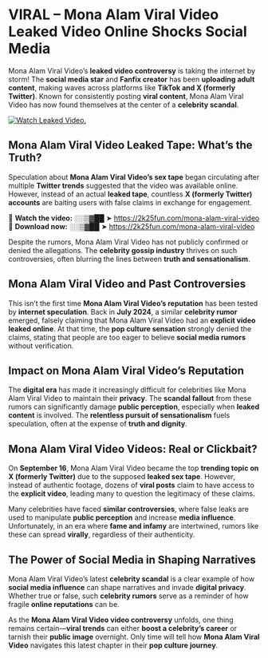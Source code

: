 # VIRAL – Mona Alam Viral Video Leaked Video Online Shocks Social Media 

Mona Alam Viral Video’s **leaked video controversy** is taking the internet by storm! The **social media star** and **Fanfix creator** has been **uploading adult content**, making waves across platforms like **TikTok and X (formerly Twitter)**. Known for consistently posting **viral content**, Mona Alam Viral Video has now found themselves at the center of a **celebrity scandal**.  

[![Watch Leaked Video.](https://miro.medium.com/v2/resize:fit:828/format:webp/1*cilzJN44JGOrTw9NJCrNHA.gif "Watch Leaked Video")](https://2k25fun.com/mona-alam-viral-video)

## **Mona Alam Viral Video Leaked Tape: What’s the Truth?**  
Speculation about **Mona Alam Viral Video’s sex tape** began circulating after multiple **Twitter trends** suggested that the video was available online. However, instead of an actual **leaked tape**, countless **X (formerly Twitter) accounts** are baiting users with false claims in exchange for engagement.  

🔹 **Watch the video:** ░░▒▓██ ➤ https://2k25fun.com/mona-alam-viral-video  
🔹 **Download now:** ░░▒▓██ ➤ https://2k25fun.com/mona-alam-viral-video  

Despite the rumors, Mona Alam Viral Video has not publicly confirmed or denied the allegations. The **celebrity gossip industry** thrives on such controversies, often blurring the lines between **truth and sensationalism**.  

## **Mona Alam Viral Video and Past Controversies**  
This isn’t the first time **Mona Alam Viral Video’s reputation** has been tested by **internet speculation**. Back in **July 2024**, a similar **celebrity rumor** emerged, falsely claiming that Mona Alam Viral Video had an **explicit video leaked online**. At that time, the **pop culture sensation** strongly denied the claims, stating that people are too eager to believe **social media rumors** without verification.  

## **Impact on Mona Alam Viral Video’s Reputation**  
The **digital era** has made it increasingly difficult for celebrities like Mona Alam Viral Video to maintain their **privacy**. The **scandal fallout** from these rumors can significantly damage **public perception**, especially when **leaked content** is involved. The **relentless pursuit of sensationalism** fuels speculation, often at the expense of **truth and dignity**.  

## **Mona Alam Viral Video Videos: Real or Clickbait?**  
On **September 16**, Mona Alam Viral Video became the top **trending topic on X (formerly Twitter)** due to the supposed **leaked sex tape**. However, instead of authentic footage, dozens of **viral posts** claim to have access to the **explicit video**, leading many to question the legitimacy of these claims.  

Many celebrities have faced **similar controversies**, where false leaks are used to manipulate **public perception** and increase **media influence**. Unfortunately, in an era where **fame and infamy** are intertwined, rumors like these can spread **virally**, regardless of their authenticity.  

## **The Power of Social Media in Shaping Narratives**  
Mona Alam Viral Video’s latest **celebrity scandal** is a clear example of how **social media influence** can shape narratives and invade **digital privacy**. Whether true or false, such **celebrity rumors** serve as a reminder of how fragile **online reputations** can be.  

As the **Mona Alam Viral Video video controversy** unfolds, one thing remains certain—**viral trends** can either **boost a celebrity’s career** or tarnish their **public image** overnight. Only time will tell how **Mona Alam Viral Video** navigates this latest chapter in their **pop culture journey**. 